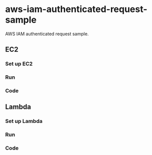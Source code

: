 # aws-iam-authenticated-request-sample

AWS IAM authenticated request sample.

## EC2

### Set up EC2

### Run

### Code

## Lambda

### Set up Lambda

### Run

### Code
